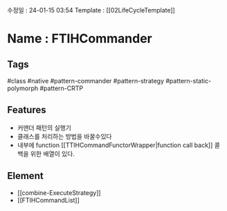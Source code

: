 수정일 : 24-01-15 03:54
Template : [[02LifeCycleTemplate]]
# Name : FTIHCommander
## Tags
#class #native #pattern-commander #pattern-strategy #pattern-static-polymorph
#pattern-CRTP

## Features
+ 커맨더 패턴의 실행기
+ 클래스를 처리하는 방법을 바꿀수있다
+ 내부에 function [[TTIHCommandFunctorWrapper|function call back]] 콜백을 위한 배열이 있다. 
## Element
+ [[combine-ExecuteStrategy]] 
+ [[FTIHCommandList]]

